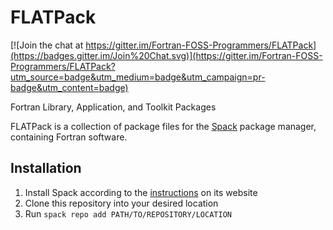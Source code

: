 # FLATPack

[![Join the chat at https://gitter.im/Fortran-FOSS-Programmers/FLATPack](https://badges.gitter.im/Join%20Chat.svg)](https://gitter.im/Fortran-FOSS-Programmers/FLATPack?utm_source=badge&utm_medium=badge&utm_campaign=pr-badge&utm_content=badge)

Fortran Library, Application, and Toolkit Packages

FLATPack is a collection of package files for the [Spack](https://spack.readthedocs.io/en/latest/) 
package manager, containing Fortran software. 

## Installation
1. Install Spack according to the [instructions](http://spack.readthedocs.io/en/latest/getting_started.html) on its website
2. Clone this repository into your desired location
3. Run ``spack repo add PATH/TO/REPOSITORY/LOCATION``
